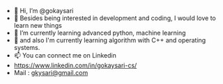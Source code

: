 - 👋 Hi, I’m @gokaysari
- 👀 Besides being interested in development and coding, I would love to learn new things
- 🌱 I’m currently learning advanced python, machine learning
- 🐝 and also I'm currently learning algorithm with C++ and operating systems.
- 📫 You can connect me on Linkedin
- https://www.linkedin.com/in/gokaysari-cs/
- Mail : gkysari@gmail.com

<!---
Hi, I am Gökay Sarı. I am a third year student in computer engineering at ITU.
--->
